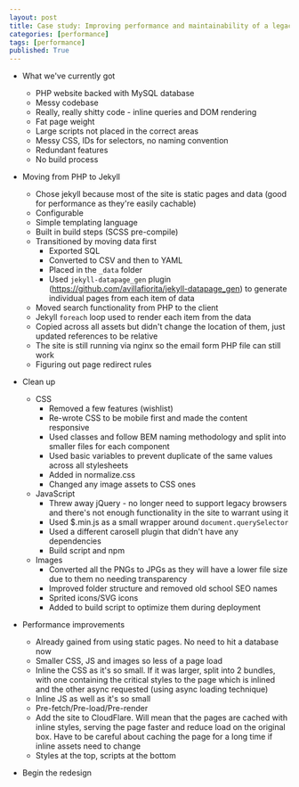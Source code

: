 ```yaml
---
layout: post
title: Case study: Improving performance and maintainability of a legacy website
categories: [performance]
tags: [performance]
published: True
---
```


- What we've currently got
    - PHP website backed with MySQL database
    - Messy codebase
    - Really, really shitty code - inline queries and DOM rendering
    - Fat page weight
    - Large scripts not placed in the correct areas
    - Messy CSS, IDs for selectors, no naming convention
    - Redundant features
    - No build process

- Moving from PHP to Jekyll
    - Chose jekyll because most of the site is static pages and data (good for performance as they're easily cachable)
    - Configurable
    - Simple templating language
    - Built in build steps (SCSS pre-compile)
    - Transitioned by moving data first
        - Exported SQL
        - Converted to CSV and then to YAML
        - Placed in the `_data` folder
        - Used `jekyll-datapage_gen` plugin (https://github.com/avillafiorita/jekyll-datapage_gen) to generate individual pages from each item of data
    - Moved search functionality from PHP to the client
    - Jekyll `foreach` loop used to render each item from the data
    - Copied across all assets but didn't change the location of them, just updated references to be relative
    - The site is still running via nginx so the email form PHP file can still work
    - Figuring out page redirect rules

- Clean up
    - CSS
        - Removed a few features (wishlist)
        - Re-wrote CSS to be mobile first and made the content responsive
        - Used classes and follow BEM naming methodology and split into smaller files for each component
        - Used basic variables to prevent duplicate of the same values across all stylesheets
        - Added in normalize.css
        - Changed any image assets to CSS ones
    - JavaScript
        - Threw away jQuery - no longer need to support legacy browsers and there's not enough functionality in the site to warrant using it
        - Used $.min.js as a small wrapper around `document.querySelector`
        - Used a different carosell plugin that didn't have any dependencies
        - Build script and npm
    - Images
        - Converted all the PNGs to JPGs as they will have a lower file size due to them no needing transparency
        - Improved folder structure and removed old school SEO names
        - Sprited icons/SVG icons
        - Added to build script to optimize them during deployment

- Performance improvements
    - Already gained from using static pages. No need to hit a database now
    - Smaller CSS, JS and images so less of a page load
    - Inline the CSS as it's so small. If it was larger, split into 2 bundles, with one containing the critical styles to the page which is inlined and the other async requested (using async loading technique)
    - Inline JS as well as it's so small
    - Pre-fetch/Pre-load/Pre-render
    - Add the site to CloudFlare. Will mean that the pages are cached with inline styles, serving the page faster and reduce load on the original box. Have to be careful about caching the page for a long time if inline assets need to change
    - Styles at the top, scripts at the bottom

- Begin the redesign
